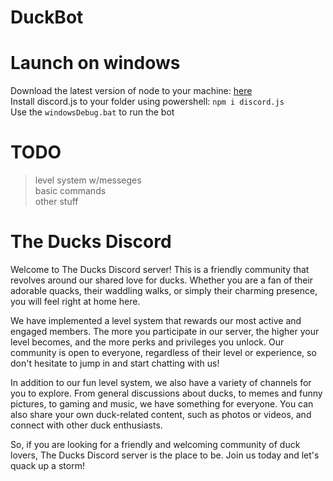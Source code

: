 # DuckBot



# Launch on windows
Download the latest version of node to your machine: [here](https://nodejs.org/en/download)<br />
Install discord.js to your folder using powershell: ```npm i discord.js```<br />
Use the ```windowsDebug.bat``` to run the bot<br />

# TODO
> level system w/messeges<br />
> basic commands<br />
> other stuff<br />


# The Ducks Discord
Welcome to The Ducks Discord server! This is a friendly community that revolves around our shared love for ducks. Whether you are a fan of their adorable quacks, their waddling walks, or simply their charming presence, you will feel right at home here.<br />

We have implemented a level system that rewards our most active and engaged members. The more you participate in our server, the higher your level becomes, and the more perks and privileges you unlock. Our community is open to everyone, regardless of their level or experience, so don't hesitate to jump in and start chatting with us!<br />

In addition to our fun level system, we also have a variety of channels for you to explore. From general discussions about ducks, to memes and funny pictures, to gaming and music, we have something for everyone. You can also share your own duck-related content, such as photos or videos, and connect with other duck enthusiasts.<br />

So, if you are looking for a friendly and welcoming community of duck lovers, The Ducks Discord server is the place to be. Join us today and let's quack up a storm!
